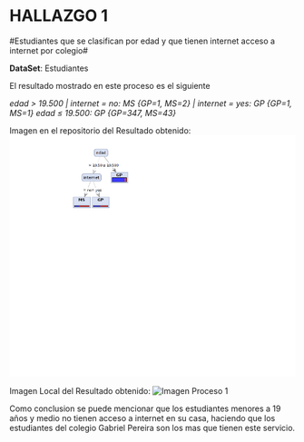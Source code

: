 HALLAZGO 1
============

#Estudiantes que se clasifican por edad y que tienen internet acceso a internet por colegio#

**DataSet**: Estudiantes

El resultado mostrado en este proceso es el siguiente

*edad > 19.500
|   internet = no: MS {GP=1, MS=2}
|   internet = yes: GP {GP=1, MS=1}
edad ≤ 19.500: GP {GP=347, MS=43}*



Imagen en el repositorio del Resultado obtenido: 
![Imagen Proceso 1](https://github.com/ivancontrerastamayo/uasb_analytics/blob/master/proceso1.png "Proceso 1")

Imagen Local del Resultado obtenido: 
![Imagen Proceso 1](/home/pc/uasb_analytics/proceso1.png "Proceso 1")

Como conclusion se puede mencionar que los estudiantes menores a 19 años y medio no tienen acceso a internet en su casa, haciendo que los estudiantes del colegio Gabriel Pereira son los mas que tienen este servicio.